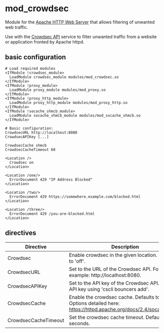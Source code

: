 # mod\_crowdsec
Module for the [Apache HTTP Web Server](https://httpd.apache.org) that allows filtering of unwanted web traffic.

Use with the [Crowdsec API](https://www.crowdsec.net) service to filter unwanted traffic from a website or application fronted by Apache httpd.

## basic configuration

```
# Load required modules
<IfModule !crowdsec_module>
  LoadModule crowdsec_module modules/mod_crowdsec.so
</IfModule>
<IfModule !proxy_module>
  LoadModule proxy_module modules/mod_proxy.so
</IfModule>
<IfModule !proxy_http_module>
  LoadModule proxy_http_module modules/mod_proxy_http.so
</IfModule>
<IfModule !socache_shmcb_module>
  LoadModule socache_shmcb_module modules/mod_socache_shmcb.so
</IfModule>

# Basic configuration:
CrowdsecURL http://localhost:8080
CrowdsecAPIKey [...]

CrowdsecCache shmcb
CrowdsecCacheTimeout 60

<Location />
  Crowdsec on
</Location>

<Location /one/>
  ErrorDocument 429 "IP Address Blocked"
</Location>

<Location /two/>
  ErrorDocument 429 https://somewhere.example.com/blocked.html
</Location>

<Location /three/>
  ErrorDocument 429 /you-are-blocked.html
</Location>
```

## directives

| Directive | Description |
| ------ | ----------- |
| Crowdsec  | Enable crowdsec in the given location. Defaults to 'off'. |
| CrowdsecURL   | Set to the URL of the Crowdsec API. For example: http://localhost:8080. |
| CrowdsecAPIKey | Set to the API key of the Crowdsec API. Add an API key using 'cscli bouncers add'. |
| CrowdsecCache    | Enable the crowdsec cache. Defaults to 'none'. Options detailed here: https://httpd.apache.org/docs/2.4/socache.html. |
| CrowdsecCacheTimeout    | Set the crowdsec cache timeout. Defaults to 60 seconds. |

